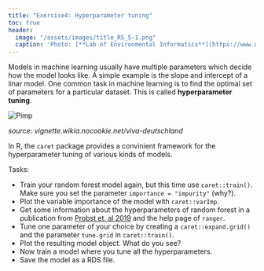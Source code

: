 ```yaml
---
title: "Exercise4: Hyperparameter tuning"
toc: true
header:
  image: "/assets/images/title_RS_5-1.png"
  caption: 'Photo: [**Lab of Environmental Informatics**](https://www.uni-marburg.de/en/fb19/disciplines/physisch/environmentalinformatics){:target="_blank"}'
---
```



Models in machine learning usually have multiple parameters which decide how the model looks like.
A simple example is the slope and intercept of a linar model. One common task in machine learning is to find the optimal set of parameters for a particular dataset.
This is called **hyperparameter tuning**.

![Pimp](https://vignette.wikia.nocookie.net/viva-deutschland/images/2/2a/Maxresdefault-2.jpg/revision/latest/scale-to-width-down/220?cb=20191004132056&path-prefix=de)

_source: vignette.wikia.nocookie.net/viva-deutschland_

In R, the `caret` package provides a convinient framework for the hyperparameter tuning of various kinds of models.

Tasks:

* Train your random forest model again, but this time use `caret::train()`. Make sure you set the parameter `importance = "impurity"` (why?).
* Plot the variable importance of the model with `caret::varImp`.
* Get some information about the hyperparameters of random forest in a publication from [Probst et. al 2019](https://onlinelibrary.wiley.com/doi/abs/10.1002/widm.1301) and the help page of `ranger`. 
* Tune one parameter of your choice by creating a `caret::expand.grid()` and the parameter `tune.grid` in `caret::train()`.
* Plot the resulting model object. What do you see?
* Now train a model where you tune all the hyperparameters.
* Save the model as a RDS file.

